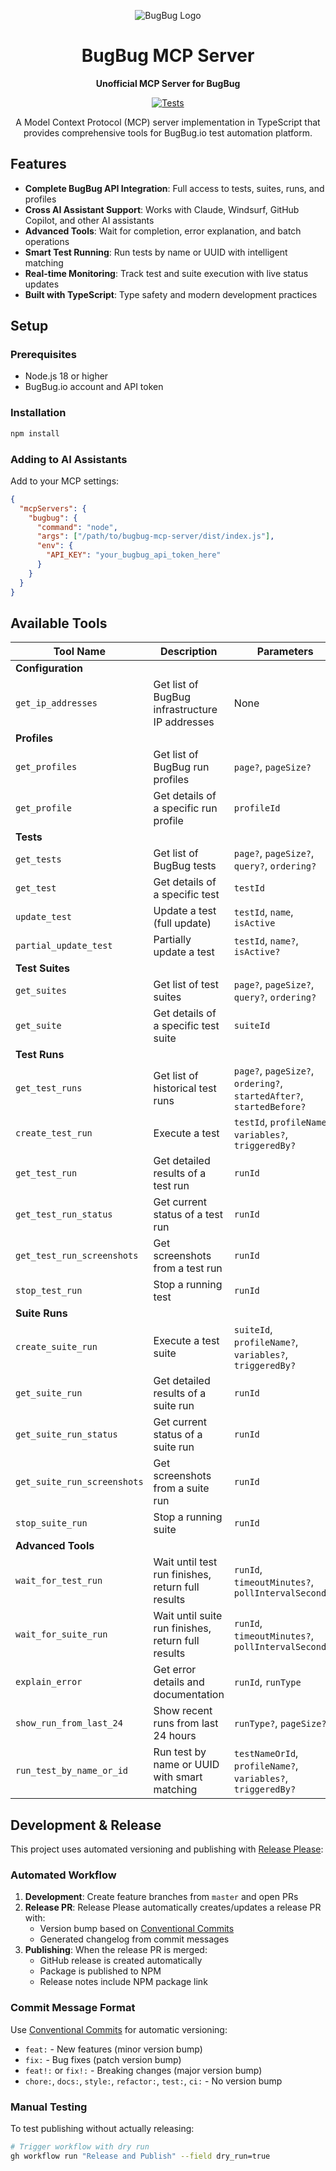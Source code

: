 <div align="center">

![BugBug Logo](https://bugbug.io/favicon-96x96.png)

# BugBug MCP Server

**Unofficial MCP Server for BugBug**

[![Tests](https://github.com/simplypixi/bugbug-mcp-server/actions/workflows/test.yml/badge.svg)](https://github.com/simplypixi/bugbug-mcp-server/actions/workflows/test.yml)

A Model Context Protocol (MCP) server implementation in TypeScript that provides comprehensive tools for BugBug.io test automation platform.

</div>

## Features

- **Complete BugBug API Integration**: Full access to tests, suites, runs, and profiles
- **Cross AI Assistant Support**: Works with Claude, Windsurf, GitHub Copilot, and other AI assistants
- **Advanced Tools**: Wait for completion, error explanation, and batch operations
- **Smart Test Running**: Run tests by name or UUID with intelligent matching
- **Real-time Monitoring**: Track test and suite execution with live status updates
- **Built with TypeScript**: Type safety and modern development practices

## Setup

### Prerequisites

- Node.js 18 or higher
- BugBug.io account and API token

### Installation

```bash
npm install
```

### Adding to AI Assistants

Add to your MCP settings:

```json
{
  "mcpServers": {
    "bugbug": {
      "command": "node",
      "args": ["/path/to/bugbug-mcp-server/dist/index.js"],
      "env": {
        "API_KEY": "your_bugbug_api_token_here"
      }
    }
  }
}
```

## Available Tools

| Tool Name                   | Description                                        | Parameters                                                           |
| --------------------------- | -------------------------------------------------- | -------------------------------------------------------------------- |
| **Configuration**           |                                                    |                                                                      |
| `get_ip_addresses`          | Get list of BugBug infrastructure IP addresses     | None                                                                 |
| **Profiles**                |                                                    |                                                                      |
| `get_profiles`              | Get list of BugBug run profiles                    | `page?`, `pageSize?`                                                 |
| `get_profile`               | Get details of a specific run profile              | `profileId`                                                          |
| **Tests**                   |                                                    |                                                                      |
| `get_tests`                 | Get list of BugBug tests                           | `page?`, `pageSize?`, `query?`, `ordering?`                          |
| `get_test`                  | Get details of a specific test                     | `testId`                                                             |
| `update_test`               | Update a test (full update)                        | `testId`, `name`, `isActive`                                         |
| `partial_update_test`       | Partially update a test                            | `testId`, `name?`, `isActive?`                                       |
| **Test Suites**             |                                                    |                                                                      |
| `get_suites`                | Get list of test suites                            | `page?`, `pageSize?`, `query?`, `ordering?`                          |
| `get_suite`                 | Get details of a specific test suite               | `suiteId`                                                            |
| **Test Runs**               |                                                    |                                                                      |
| `get_test_runs`             | Get list of historical test runs                   | `page?`, `pageSize?`, `ordering?`, `startedAfter?`, `startedBefore?` |
| `create_test_run`           | Execute a test                                     | `testId`, `profileName?`, `variables?`, `triggeredBy?`               |
| `get_test_run`              | Get detailed results of a test run                 | `runId`                                                              |
| `get_test_run_status`       | Get current status of a test run                   | `runId`                                                              |
| `get_test_run_screenshots`  | Get screenshots from a test run                    | `runId`                                                              |
| `stop_test_run`             | Stop a running test                                | `runId`                                                              |
| **Suite Runs**              |                                                    |                                                                      |
| `create_suite_run`          | Execute a test suite                               | `suiteId`, `profileName?`, `variables?`, `triggeredBy?`              |
| `get_suite_run`             | Get detailed results of a suite run                | `runId`                                                              |
| `get_suite_run_status`      | Get current status of a suite run                  | `runId`                                                              |
| `get_suite_run_screenshots` | Get screenshots from a suite run                   | `runId`                                                              |
| `stop_suite_run`            | Stop a running suite                               | `runId`                                                              |
| **Advanced Tools**          |                                                    |                                                                      |
| `wait_for_test_run`         | Wait until test run finishes, return full results  | `runId`, `timeoutMinutes?`, `pollIntervalSeconds?`                   |
| `wait_for_suite_run`        | Wait until suite run finishes, return full results | `runId`, `timeoutMinutes?`, `pollIntervalSeconds?`                   |
| `explain_error`             | Get error details and documentation                | `runId`, `runType`                                                   |
| `show_run_from_last_24`     | Show recent runs from last 24 hours                | `runType?`, `pageSize?`                                              |
| `run_test_by_name_or_id`    | Run test by name or UUID with smart matching       | `testNameOrId`, `profileName?`, `variables?`, `triggeredBy?`         |

## Development & Release

This project uses automated versioning and publishing with [Release Please](https://github.com/googleapis/release-please):

### Automated Workflow

1. **Development**: Create feature branches from `master` and open PRs
2. **Release PR**: Release Please automatically creates/updates a release PR with:
   - Version bump based on [Conventional Commits](https://www.conventionalcommits.org/)
   - Generated changelog from commit messages
3. **Publishing**: When the release PR is merged:
   - GitHub release is created automatically
   - Package is published to NPM
   - Release notes include NPM package link

### Commit Message Format

Use [Conventional Commits](https://www.conventionalcommits.org/) for automatic versioning:

- `feat:` - New features (minor version bump)
- `fix:` - Bug fixes (patch version bump)
- `feat!:` or `fix!:` - Breaking changes (major version bump)
- `chore:`, `docs:`, `style:`, `refactor:`, `test:`, `ci:` - No version bump

### Manual Testing

To test publishing without actually releasing:

```bash
# Trigger workflow with dry run
gh workflow run "Release and Publish" --field dry_run=true
```
